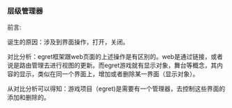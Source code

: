 ### 层级管理器

前言:

诞生的原因：涉及到界面操作，打开，关闭。

对比分析：egret框架跟web页面的上述操作是有区别的。web是通过链接，或者说是路由管理去进行视图的更新。而egret游戏就有显示对象，舞台等概念，其内容的显示，类似在同一个界面上，增加或者删除某一界面（显示对象）。

从对比分析可以得知：游戏项目（egret)是需要有一个管理器，去控制这些界面的添加和删除的。

